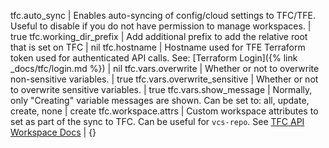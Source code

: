 tfc.auto_sync | Enables auto-syncing of config/cloud settings to TFC/TFE. Useful to disable if you do not have permission to manage workspaces. | true
tfc.working_dir_prefix | Add additional prefix to add the relative root that is set on TFC | nil
tfc.hostname | Hostname used for TFE Terraform token used for authenticated API calls. See: [Terraform Login]({% link _docs/tfc/login.md %}) | nil
tfc.vars.overwrite | Whether or not to overwrite non-sensitive variables. | true
tfc.vars.overwrite_sensitive | Whether or not to overwrite sensitive variables. | true
tfc.vars.show_message | Normally, only "Creating" variable messages are shown. Can be set to: all, update, create, none  | create
tfc.workspace.attrs | Custom workspace attributes to set as part of the sync to TFC. Can be useful for `vcs-repo`. See [TFC API Workspace Docs](https://www.terraform.io/docs/tfc/api/workspaces.html) | {}